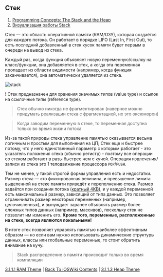 ## Стек

1. [Programming Concepts: The Stack and the Heap](https://thecodeboss.dev/2014/10/programming-concepts-the-stack-and-the-heap/)
2. [Визуализация работы Stack](https://www.youtube.com/watch?v=95_CAUC9nvE&ab_channel=DeepuKSasidharan)

Стек — это область оперативной памяти (RAM/ОЗУ), которая создаётся для каждого потока. Он работает в порядке LIFO (Last In, First Out), то есть последний добавленный в стек кусок памяти будет первым в очереди на вывод из стека. 

Каждый раз, когда функция объявляет новую переменную/ссылку на класс/функции, она добавляется в стек, а когда эта переменная пропадает из области видимости (например, когда функция заканчивается), она автоматически удаляется из стека.

![stack](https://www.installsetupconfig.com/win32programming/processtoolhelpapis12_files/winprocesstoolhelpapiscode003.png)

! Стек предназначен для хранения значимых типов (value type) и ссылок на ссылочные типы (reference type).

> Стек обычно никогда не фрагментирован (наверное можно придумать реализации стека с фрагментацией, но это оксюморон)

> Когда заводим переменную в стеке, то переменная доступна только во время жизни потока

Из-за такой природы стека управление памятью оказывается весьма логичным и простым для выполнения на ЦП; Стек еще и быстрее потому, что у него единственный параметр с которым работает - это указатель положения стека (обычно регистр) - поэтому все операции со стеком работают в разы быстрее чем с кучей. Операция извлечения/записи из стека это 1 телодвижение процессора `POP`/`PUSH`.

Тем не менее, у такой строгой формы управления есть и недостатки. Размер стека — это фиксированная величина, и превышение лимита выделенной на стеке памяти приведёт к переполнению стека. Размер задаётся при создании потока ([кратный 4KB](https://developer.apple.com/documentation/foundation/nsthread/1415190-stacksize)), и у каждой переменной есть максимальный размер, зависящий от типа данных. Это позволяет ограничивать размер некоторых переменных (например, целочисленных), и вынуждает заранее объявлять размер более сложных типов данных (например, массивов), поскольку стек не позволит им изменить его. **Кроме того, переменные, расположенные на стеке, всегда являются локальными!**

В итоге стек позволяет управлять памятью наиболее эффективным образом — но если вам нужно использовать динамические структуры данных, классы или глобальные переменные, то стоит обратить внимание на кучу.

> Stack распределение в памяти происходит только во время компиляции

[3.1.1.1 RAM Theme](./3.1.1.1%20RAM.md) | [Back To iOSWiki Contents](https://github.com/eldaroid/iOSWiki) | [3.1.1.3 Heap Theme](./3.1.1.3%20Heap.md)